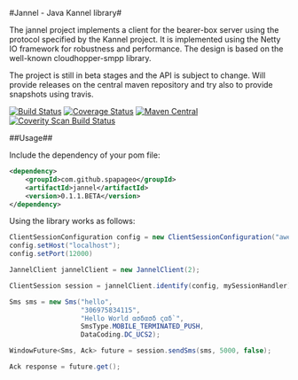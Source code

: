 #Jannel - Java Kannel library#

The jannel project implements a client for the bearer-box server using the protocol specified by the Kannel
project. It is implemented using the Netty IO framework for robustness and performance. The design is based on 
the well-known cloudhopper-smpp library.

The project is still in beta stages and the API is subject to change.
Will provide releases on the central maven repository and try also to provide snapshots using travis.

[![Build Status](https://travis-ci.org/spapageo/jannel.svg?branch=master)](https://travis-ci.org/spapageo/jannel) [![Coverage Status](https://coveralls.io/repos/github/spapageo/jannel/badge.svg?branch=master)](https://coveralls.io/github/spapageo/jannel?branch=master) [![Maven Central](https://maven-badges.herokuapp.com/maven-central/com.github.spapageo/jannel/badge.svg)](https://maven-badges.herokuapp.com/maven-central/com.github.spapageo/jannel)
[![Coverity Scan Build Status](https://scan.coverity.com/projects/8660/badge.svg)](https://scan.coverity.com/projects/spapageo-jannel)

##Usage##

Include the dependency of your pom file:

```xml
<dependency>
    <groupId>com.github.spapageo</groupId>
    <artifactId>jannel</artifactId>
    <version>0.1.1.BETA</version>
</dependency>
```

Using the library works as follows:

```java
ClientSessionConfiguration config = new ClientSessionConfiguration("awesome_box");
config.setHost("localhost");
config.setPort(12000)

JannelClient jannelClient = new JannelClient(2);

ClientSession session = jannelClient.identify(config, mySessionHandler);

Sms sms = new Sms("hello",
                  "306975834115",
                  "Hello World ασδασδ ςαδ`",
                  SmsType.MOBILE_TERMINATED_PUSH,
                  DataCoding.DC_UCS2);

WindowFuture<Sms, Ack> future = session.sendSms(sms, 5000, false);

Ack response = future.get();
```
